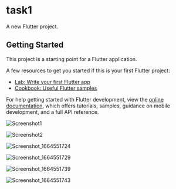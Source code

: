 # task1

A new Flutter project.

## Getting Started

This project is a starting point for a Flutter application.

A few resources to get you started if this is your first Flutter project:

- [Lab: Write your first Flutter app](https://docs.flutter.dev/get-started/codelab)
- [Cookbook: Useful Flutter samples](https://docs.flutter.dev/cookbook)

For help getting started with Flutter development, view the
[online documentation](https://docs.flutter.dev/), which offers tutorials,
samples, guidance on mobile development, and a full API reference.

![Screenshot1](https://user-images.githubusercontent.com/53401773/193304691-f4569765-aa6b-454d-9542-6a4c81e44a1e.png)

![Screenshot2](https://user-images.githubusercontent.com/53401773/193304747-52781623-2b48-4f4a-9e36-b962c6793ccd.png)

![Screenshot_1664551724](https://user-images.githubusercontent.com/53401773/193304781-f519d7a7-87c8-4b43-8099-bfdc1f6a95e0.png)

![Screenshot_1664551729](https://user-images.githubusercontent.com/53401773/193304809-37296e94-83a7-462f-81c8-66a4c17cd2cf.png)


![Screenshot_1664551739](https://user-images.githubusercontent.com/53401773/193305023-3e588326-8b10-4385-a367-41472c5eb5b8.png)


![Screenshot_1664551743](https://user-images.githubusercontent.com/53401773/193305047-d8d08e01-6ae0-4545-975b-25dc2f279a77.png)


